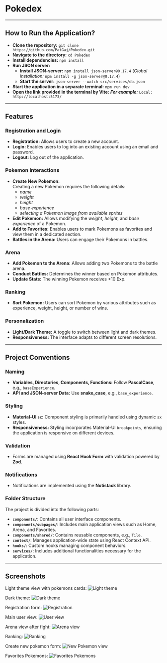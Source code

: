 # **Pokedex**

---

## **How to Run the Application?**

- **Clone the repository:**
  `git clone https://github.com/PatGaj/Pokedex.git`
- **Navigate to the directory:**
  `cd Pokedex`
- **Install dependencies:**
  `npm install`
- **Run JSON server:**
  - **Install JSON-server:**
    `npm install json-server@0.17.4`
    (_Global installation:_ `npm install -g json-server@0.17.4`)
  - **Start the server:**
    `json-server --watch src/services/db.json`
- **Start the application in a separate terminal:**
  `npm run dev`
- **Open the link provided in the terminal by Vite:**
  **_For example:_** `Local: http://localhost:5173/`

---

## **Features**

### **Registration and Login**

- **Registration:** Allows users to create a new account.
- **Login:** Enables users to log into an existing account using an email and password.
- **Logout:** Log out of the application.

### **Pokemon Interactions**

- **Create New Pokemon:**  
   Creating a new Pokemon requires the following details:
  - _name_
  - _weight_
  - _height_
  - _base experience_
  - _selecting a Pokemon image from available sprites_
- **Edit Pokemon:** Allows modifying the _weight_, _height_, and _base experience_ of a Pokemon.
- **Add to Favorites:** Enables users to mark Pokemons as favorites and view them in a dedicated section.
- **Battles in the Arena:** Users can engage their Pokemons in battles.

### **Arena**

- **Add Pokemon to the Arena:** Allows adding two Pokemons to the battle arena.
- **Conduct Battles:** Determines the winner based on Pokemon attributes.
- **Update Stats:** The winning Pokemon receives +10 Exp.

### **Ranking**

- **Sort Pokemon:** Users can sort Pokemon by various attributes such as experience, weight, height, or number of wins.

### **Personalization**

- **Light/Dark Theme:** A toggle to switch between light and dark themes.
- **Responsiveness:** The interface adapts to different screen resolutions.

---

## **Project Conventions**

### **Naming**

- **Variables, Directories, Components, Functions:** Follow **PascalCase**, e.g., `baseExperience`.
- **API and JSON-server Data:** Use **snake_case**, e.g., `base_experience`.

### **Styling**

- **Material-UI `sx`:** Component styling is primarily handled using dynamic `sx` styles.
- **Responsiveness:** Styling incorporates Material-UI `breakpoints`, ensuring the application is responsive on different devices.

### **Validation**

- Forms are managed using **React Hook Form** with validation powered by **Zod**.

### **Notifications**

- Notifications are implemented using the **Notistack** library.

### **Folder Structure**

The project is divided into the following parts:

- **`components/`**: Contains all user interface components.
- **`components/subpages/`**: Includes main application views such as Home, Arena, and Favorites.
- **`components/shared/`**: Contains reusable components, e.g., `Tile`.
- **`context/`**: Manages application-wide state using React Context API.
- **`hooks/`**: Custom hooks managing component behaviors.
- **`services/`**: Includes additional functionalities necessary for the application.

---

## **Screenshots**

Light theme view with pokemons cards:
![Light theme](./screenshots/screenshot1.png)

Dark theme:
![Dark theme](./screenshots/screenshot2.png)

Registration form:
![Registration](./screenshots/screenshot3.png)

Main user view:
![User view](./screenshots/screenshot4.png)

Arena view after fight:
![Arena view](./screenshots/screenshot5.png)

Ranking:
![Ranking](./screenshots/screenshot6.png)

Create new pokemon form:
![New Pokemon view](./screenshots/screenshot8.png)

Favorites Pokemons:
![Favorites Pokemons](./screenshots/screenshot9.png)
